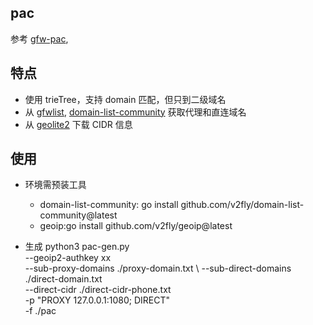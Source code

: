 ## pac

参考 [gfw-pac](https://github.com/zhiyi7/gfw-pac), 

## 特点

- 使用 trieTree，支持 domain 匹配，但只到二级域名
- 从 [gfwlist](https://pagure.io/gfwlist), [domain-list-community](https://github.com/v2fly/domain-list-community) 获取代理和直连域名
- 从 [geolite2](https://www.maxmind.com/en/home) 下载 CIDR 信息


## 使用

- 环境需预装工具
    - domain-list-community: go install github.com/v2fly/domain-list-community@latest
    - geoip:go install github.com/v2fly/geoip@latest

- 生成 python3 pac-gen.py \
    --geoip2-authkey xx \
    --sub-proxy-domains ./proxy-domain.txt \ 
    --sub-direct-domains ./direct-domain.txt \
    --direct-cidr ./direct-cidr-phone.txt \
    -p "PROXY 127.0.0.1:1080; DIRECT" \
    -f ./pac
